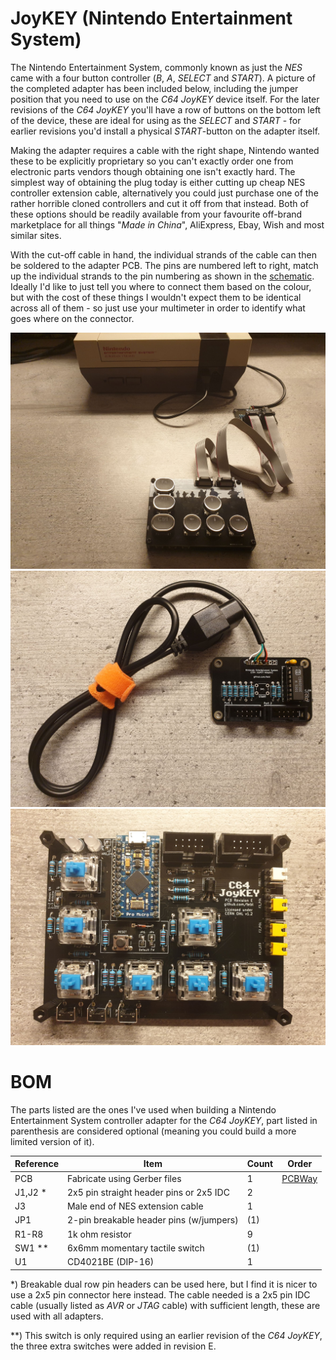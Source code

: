 # JoyKEY (Nintendo Entertainment System)
The Nintendo Entertainment System, commonly known as just the *NES* came with a four button controller (*B*, *A*, *SELECT* and *START*). A picture of the completed adapter has been included below, including the jumper position that you need to use on the *C64 JoyKEY* device itself.  For the later revisions of the *C64 JoyKEY* you'll have a row of buttons on the bottom left of the device, these are ideal for using as the  *SELECT* and *START* - for earlier revisions you'd install a physical *START*-button on the adapter itself.

Making the adapter requires a cable with the right shape, Nintendo wanted these to be explicitly proprietary so you can't exactly order one from electronic parts vendors though obtaining one isn't exactly hard. The simplest way of obtaining the plug today is either cutting up cheap NES controller extension cable, alternatively you could just purchase one of the rather horrible cloned controllers and cut it off from that instead. Both of these options should be readily available from your favourite off-brand marketplace for all things "*Made in China*", AliExpress, Ebay, Wish and most similar sites.

With the cut-off cable in hand, the individual strands of the cable can then be soldered to the adapter PCB. The pins are numbered left to right, match up the individual strands to the pin numbering as shown in the [schematic](https://github.com/tebl/C64-JoyKEY/blob/main/documentation/schematic/adapters/NES.pdf). Ideally I'd like to just tell you where to connect them based on the colour, but with the cost of these things I wouldn't expect them to be identical across all of them - so just use your multimeter in order to identify what goes where on the connector.

![Nintendo Entertainment System](https://github.com/tebl/C64-JoyKEY/raw/main/gallery/nes_system.jpg)
![Nintendo Entertainment System Adapter](https://github.com/tebl/C64-JoyKEY/raw/main/gallery/nes_adapter.jpg)
![Nintendo Entertainment System Jumpers](https://github.com/tebl/C64-JoyKEY/raw/main/gallery/nes_jumpers.jpg)

# BOM
The parts listed are the ones I've used when building a Nintendo Entertainment System controller adapter for the *C64 JoyKEY*, part listed in parenthesis are considered optional (meaning you could build a more limited version of it).

| Reference     | Item                                      | Count | Order  |
| ------------- | ----------------------------------------- | ----- | ------ |
| PCB           | Fabricate using Gerber files              |     1 | [PCBWay](https://www.pcbway.com/project/shareproject/C64_JoyKEY_NES_adapter_74ada4a5.html)
| J1,J2 *       | 2x5 pin straight header pins or 2x5 IDC   |     2 |
| J3            | Male end of NES extension cable           |     1 |
| JP1           | 2-pin breakable header pins (w/jumpers)   |    (1)|
| R1-R8         | 1k ohm resistor                           |     9 | 
| SW1 **        | 6x6mm momentary tactile switch            |    (1)|
| U1            | CD4021BE (DIP-16)                         |     1 |

*) Breakable dual row pin headers can be used here, but I find it is nicer to use a 2x5 pin connector here instead. The cable needed is a 2x5 pin IDC cable (usually listed as *AVR* or *JTAG* cable) with sufficient length, these are used with all adapters.

**) This switch is only required using an earlier revision of the *C64 JoyKEY*, the three extra switches were added in revision E.